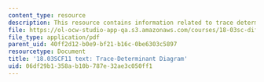 ```yaml
---
content_type: resource
description: This resource contains information related to trace determinant diagram.
file: https://ol-ocw-studio-app-qa.s3.amazonaws.com/courses/18-03sc-differential-equations-fall-2011/06df29b1358ab10b787e32ae3c050ff1_MIT18_03SCF11_s34_5text.pdf
file_type: application/pdf
parent_uid: 40ff2d12-b0e9-bf21-b16c-0be6303c5897
resourcetype: Document
title: '18.03SCF11 text: Trace-Determinant Diagram'
uid: 06df29b1-358a-b10b-787e-32ae3c050ff1
---
```

